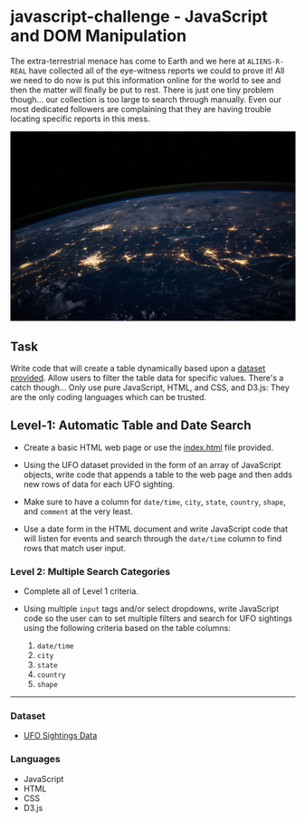 # javascript-challenge - JavaScript and DOM Manipulation

The extra-terrestrial menace has come to Earth and we here at `ALIENS-R-REAL` have collected all of the eye-witness reports we could to prove it! All we need to do now is put this information online for the world to see and then the matter will finally be put to rest. There is just one tiny problem though... our collection is too large to search through manually. Even our most dedicated followers are complaining that they are having trouble locating specific reports in this mess.

![nasa](UFO/static/images/nasa.jpg)

## Task

Write code that will create a table dynamically based upon a [dataset provided](UFO/static/js/data.js). Allow users to filter the table data for specific values. There's a catch though... Only use pure JavaScript, HTML, and CSS, and D3.js: They are the only coding languages which can be trusted.

## Level-1: Automatic Table and Date Search 

* Create a basic HTML web page or use the [index.html](UFO/index.html) file provided.

* Using the UFO dataset provided in the form of an array of JavaScript objects, write code that appends a table to the web page and then adds new rows of data for each UFO sighting.

* Make sure to have a column for `date/time`, `city`, `state`, `country`, `shape`, and `comment` at the very least.

* Use a date form in the HTML document and write JavaScript code that will listen for events and search through the `date/time` column to find rows that match user input.

### Level 2: Multiple Search Categories 

* Complete all of Level 1 criteria.

* Using multiple `input` tags and/or select dropdowns, write JavaScript code so the user can to set multiple filters and search for UFO sightings using the following criteria based on the table columns:

  1. `date/time`
  2. `city`
  3. `state`
  4. `country`
  5. `shape`

- - -

### Dataset

* [UFO Sightings Data](StarterCode/static/js/data.js)

### Languages

* JavaScript
* HTML
* CSS
* D3.js